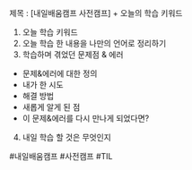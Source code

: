 제목 : [내일배움캠프 사전캠프] + 오늘의 학습 키워드

1. 오늘 학습 키워드
2. 오늘 학습 한 내용을 나만의 언어로 정리하기
3. 학습하며 겪었던 문제점 & 에러
 - 문제&에러에 대한 정의
 - 내가 한 시도
 - 해결 방법
 - 새롭게 알게 된 점
 - 이 문제&에러를 다시 만나게 되었다면? 
4. 내일 학습 할 것은 무엇인지


#내일배움캠프 #사전캠프 #TIL 
 
